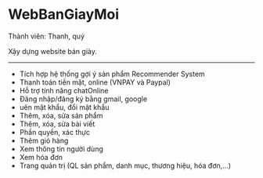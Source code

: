 # WebBanGiayMoi
Thành viên: Thanh, quý

Xậy dựng website bán giày.
_______
+ Tích hợp hệ thống gợi ý sản phẩm Recommender System
+ Thanh toán tiền mặt, online (VNPAY và Paypal)
+ Hỗ trợ tính năng chatOnline
+ Đăng nhập/đăng ký bằng gmail, google
+ uên mật khẩu, đổi mật khẩu
+ Thêm, xóa, sửa sản phẩm
+ Thêm, xóa, sửa bài viết
+ Phần quyền, xác thực
+ Thêm giỏ hàng
+ Xem thông tin người dùng
+ Xem hóa đơn
+ Trang quản trị (QL sản phẩm, danh mục, thương hiệu, hóa đơn,...)
